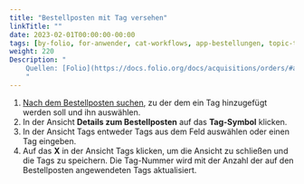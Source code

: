 ```yaml
---
title: "Bestellposten mit Tag versehen"
linkTitle: ""
date: 2023-02-01T00:00:00-00:00
tags: [by-folio, for-anwender, cat-workflows, app-bestellungen, topic-tags]
weight: 220
Description: "
    Quellen: [Folio](https://docs.folio.org/docs/acquisitions/orders/#adding-a-tag-to-an-order-line ) & [GBV](https://info.gbv.de/display/FOLIOGBVEXTERN/Folio:+Bestellposten+mit+Tag+versehen)
    "
---
```


1.  [Nach dem Bestellposten suchen](https://info.gbv.de/display/FOLIOGBVEXTERN/Folio%3A+Bestellposten+suchen), zu der dem ein Tag hinzugefügt werden soll und ihn auswählen.
2.  In der Ansicht **Details zum Bestellposten** auf das **Tag-Symbol** klicken.
3.  In der Ansicht Tags entweder Tags aus dem Feld auswählen oder einen Tag eingeben.
4.  Auf das **X** in der Ansicht Tags klicken, um die Ansicht zu schließen und die Tags zu speichern. Die Tag-Nummer wird mit der Anzahl der auf den Bestellposten angewendeten Tags aktualisiert.
